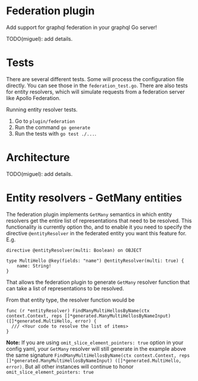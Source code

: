 # Federation plugin

Add support for graphql federation in your graphql Go server!

TODO(miguel): add details.

# Tests
There are several different tests. Some will process the configuration file directly.  You can see those in the `federation_test.go`.  There are also tests for entity resolvers, which will simulate requests from a federation server like Apollo Federation.

Running entity resolver tests.
1. Go to `plugin/federation`
2. Run the command `go generate`
3. Run the tests with `go test ./...`.

# Architecture

TODO(miguel): add details.

# Entity resolvers - GetMany entities

The federation plugin implements `GetMany` semantics in which entity resolvers get the entire list of representations that need to be resolved. This functionality is currently option tho, and to enable it you need to specify the directive `@entityResolver` in the federated entity you want this feature for.  E.g.

```
directive @entityResolver(multi: Boolean) on OBJECT

type MultiHello @key(fields: "name") @entityResolver(multi: true) {
    name: String!
}
```

That allows the federation plugin to generate `GetMany` resolver function that can take a list of representations to be resolved.

From that entity type, the resolver function would be

```
func (r *entityResolver) FindManyMultiHellosByName(ctx context.Context, reps []*generated.ManyMultiHellosByNameInput) ([]*generated.MultiHello, error) {
  /// <Your code to resolve the list of items>
}
```

**Note:**
If you are using `omit_slice_element_pointers: true` option in your config yaml, your `GetMany` resolver will still generate in the example above the same signature `FindManyMultiHellosByName(ctx context.Context, reps []*generated.ManyMultiHellosByNameInput) ([]*generated.MultiHello, error)`. But all other instances will continue to honor `omit_slice_element_pointers: true`
